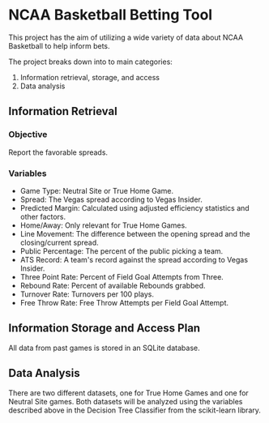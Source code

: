 # NCAA Basketball Betting Tool
This project has the aim of utilizing a wide variety of data about NCAA Basketball to help inform bets.

The project breaks down into to main categories:
1. Information retrieval, storage, and access
2. Data analysis

## Information Retrieval

### Objective
Report the favorable spreads.

### Variables
- Game Type: Neutral Site or True Home Game.
- Spread: The Vegas spread according to Vegas Insider.
- Predicted Margin: Calculated using adjusted efficiency statistics and other factors.
- Home/Away: Only relevant for True Home Games.
- Line Movement: The difference between the opening spread and the closing/current spread.
- Public Percentage: The percent of the public picking a team.
- ATS Record: A team's record against the spread according to Vegas Insider.
- Three Point Rate: Percent of Field Goal Attempts from Three.
- Rebound Rate: Percent of available Rebounds grabbed.
- Turnover Rate: Turnovers per 100 plays.
- Free Throw Rate: Free Throw Attempts per Field Goal Attempt.


## Information Storage and Access Plan
All data from past games is stored in an SQLite database.

## Data Analysis
There are two different datasets, one for True Home Games and one for Neutral Site games. Both datasets will be analyzed using the variables described above in the Decision Tree Classifier from the scikit-learn library.
